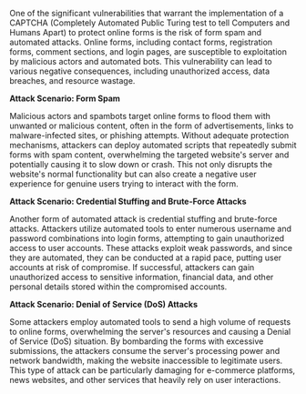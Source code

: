 One of the significant vulnerabilities that warrant the implementation of a CAPTCHA (Completely Automated Public Turing test to tell Computers and Humans Apart) to protect online forms is the risk of form spam and automated attacks. Online forms, including contact forms, registration forms, comment sections, and login pages, are susceptible to exploitation by malicious actors and automated bots. This vulnerability can lead to various negative consequences, including unauthorized access, data breaches, and resource wastage.

__Attack Scenario: Form Spam__

Malicious actors and spambots target online forms to flood them with unwanted or malicious content, often in the form of advertisements, links to malware-infected sites, or phishing attempts. Without adequate protection mechanisms, attackers can deploy automated scripts that repeatedly submit forms with spam content, overwhelming the targeted website's server and potentially causing it to slow down or crash. This not only disrupts the website's normal functionality but can also create a negative user experience for genuine users trying to interact with the form.

__Attack Scenario: Credential Stuffing and Brute-Force Attacks__

Another form of automated attack is credential stuffing and brute-force attacks. Attackers utilize automated tools to enter numerous username and password combinations into login forms, attempting to gain unauthorized access to user accounts. These attacks exploit weak passwords, and since they are automated, they can be conducted at a rapid pace, putting user accounts at risk of compromise. If successful, attackers can gain unauthorized access to sensitive information, financial data, and other personal details stored within the compromised accounts.

__Attack Scenario: Denial of Service (DoS) Attacks__

Some attackers employ automated tools to send a high volume of requests to online forms, overwhelming the server's resources and causing a Denial of Service (DoS) situation. By bombarding the forms with excessive submissions, the attackers consume the server's processing power and network bandwidth, making the website inaccessible to legitimate users. This type of attack can be particularly damaging for e-commerce platforms, news websites, and other services that heavily rely on user interactions.